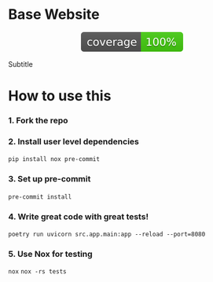 # Base Website 

<p align="center">
    <a href="./assets/coverage.svg" alt="Coverage">
        <img src="./assets/coverage.svg"/>
    </a>
</p>

Subtitle

# How to use this

### 1. Fork the repo

### 2. Install user level dependencies

`pip install nox pre-commit`

### 3. Set up pre-commit

`pre-commit install`

### 4. Write great code with great tests!

`poetry run uvicorn src.app.main:app --reload --port=8080`

### 5. Use Nox for testing

`nox`
`nox -rs tests`

